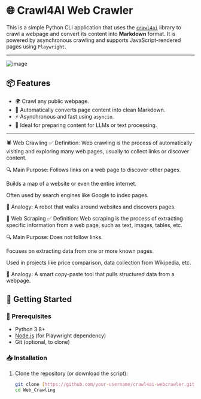 # 🌐 Crawl4AI Web Crawler

This is a simple Python CLI application that uses the [`crawl4ai`](https://pypi.org/project/crawl4ai/) library to crawl a webpage and convert its content into **Markdown** format. It is powered by asynchronous crawling and supports JavaScript-rendered pages using `Playwright`.

---
![image](https://github.com/user-attachments/assets/15096112-2d28-4d4c-8540-b8c90bf2e842)

## 📦 Features

- 🌍 Crawl any public webpage.
- 📄 Automatically converts page content into clean Markdown.
- ⚡ Asynchronous and fast using `asyncio`.
- 🧠 Ideal for preparing content for LLMs or text processing.

---
🕷️ Web Crawling
✅ Definition:
Web crawling is the process of automatically visiting and exploring many web pages, usually to collect links or discover content.

🔍 Main Purpose:
Follows links on a web page to discover other pages.

Builds a map of a website or even the entire internet.

Often used by search engines like Google to index pages.

🧠 Analogy:
A robot that walks around websites and discovers pages.

🔎 Web Scraping
✅ Definition:
Web scraping is the process of extracting specific information from a web page, such as text, images, tables, etc.

🔍 Main Purpose:
Does not follow links.

Focuses on extracting data from one or more known pages.

Used in projects like price comparison, data collection from Wikipedia, etc.

🧠 Analogy:
A smart copy-paste tool that pulls structured data from a webpage.

## 🚀 Getting Started

### 🔧 Prerequisites

- Python 3.8+
- [Node.js](https://nodejs.org/) (for Playwright dependency)
- Git (optional, to clone)

### 📥 Installation

1. Clone the repository (or download the script):
   ```bash
   git clone [https://github.com/your-username/crawl4ai-webcrawler.git](https://github.com/MaizaAymen/Web_Crawling.git)
   cd Web_Crawling
